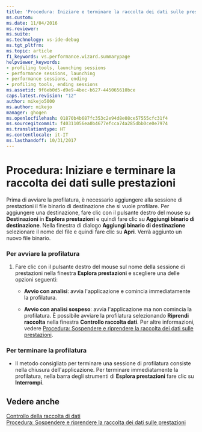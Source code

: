 ```yaml
---
title: 'Procedura: Iniziare e terminare la raccolta dei dati sulle prestazioni | Microsoft Docs'
ms.custom: 
ms.date: 11/04/2016
ms.reviewer: 
ms.suite: 
ms.technology: vs-ide-debug
ms.tgt_pltfrm: 
ms.topic: article
f1_keywords: vs.performance.wizard.summarypage
helpviewer_keywords:
- profiling tools, launching sessions
- performance sessions, launching
- performance sessions, ending
- profiling tools, ending sessions
ms.assetid: 9f6eb0d5-d9e9-4bec-b627-445065610bce
caps.latest.revision: "12"
author: mikejo5000
ms.author: mikejo
manager: ghogen
ms.openlocfilehash: 01870b4b687fc353c2e94d8e08ce57555cfc31f4
ms.sourcegitcommit: f40311056ea0b4677efcca74a285dbb0ce0e7974
ms.translationtype: HT
ms.contentlocale: it-IT
ms.lasthandoff: 10/31/2017
---
```

# <a name="how-to-start-and-end-performance-data-collection"></a>Procedura: Iniziare e terminare la raccolta dei dati sulle prestazioni
Prima di avviare la profilatura, è necessario aggiungere alla sessione di prestazioni il file binario di destinazione che si vuole profilare. Per aggiungere una destinazione, fare clic con il pulsante destro del mouse su **Destinazioni** in **Esplora prestazioni** e quindi fare clic su **Aggiungi binario di destinazione**. Nella finestra di dialogo **Aggiungi binario di destinazione** selezionare il nome del file e quindi fare clic su **Apri**. Verrà aggiunto un nuovo file binario.  
  
### <a name="to-start-profiling"></a>Per avviare la profilatura  
  
1.  Fare clic con il pulsante destro del mouse sul nome della sessione di prestazioni nella finestra **Esplora prestazioni** e scegliere una delle opzioni seguenti:  
  
    -   **Avvio con analisi**: avvia l'applicazione e comincia immediatamente la profilatura.  
  
    -   **Avvio con analisi sospeso**: avvia l'applicazione ma non comincia la profilatura. È possibile avviare la profilatura selezionando **Riprendi raccolta** nella finestra **Controllo raccolta dati**. Per altre informazioni, vedere [Procedura: Sospendere e riprendere la raccolta dei dati sulle prestazioni](../profiling/how-to-pause-and-resume-performance-data-collection.md).  
  
### <a name="to-end-profiling"></a>Per terminare la profilatura  
  
-   Il metodo consigliato per terminare una sessione di profilatura consiste nella chiusura dell'applicazione. Per terminare immediatamente la profilatura, nella barra degli strumenti di **Esplora prestazioni** fare clic su **Interrompi**.  
  
## <a name="see-also"></a>Vedere anche  
 [Controllo della raccolta di dati](../profiling/controlling-data-collection.md)   
 [Procedura: Sospendere e riprendere la raccolta dei dati sulle prestazioni](../profiling/how-to-pause-and-resume-performance-data-collection.md)